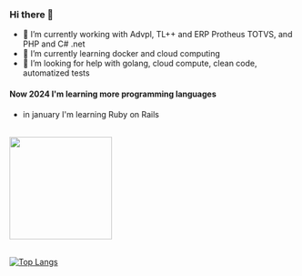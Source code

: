 ### Hi there 👋

- 🔭 I’m currently working with Advpl, TL++ and ERP Protheus TOTVS, and PHP and C# .net
- 🌱 I’m currently learning docker and cloud computing
- 🤔 I’m looking for help with golang, cloud compute, clean code, automatized tests

#### Now 2024 I'm learning more programming languages
 - in january I'm learning Ruby on Rails

</br>

<a  href="https://github.com/jmfrolim">
  <img  height="180em"  src="https://github-readme-stats.vercel.app/api?username=jmfrolim&count_private=true&theme=dracula&show_icons=true" />
</a>

</br>
</br>


[![Top Langs](https://github-readme-stats.vercel.app/api/top-langs/?username=jmfrolim)](https://github.com/jmfrolim/github-readme-stats)

<!--

**jmfrolim/jmfrolim** is a ✨ _special_ ✨ repository because its `README.md` (this file) appears on your GitHub profile.

Here are some ideas to get you started:
- 👯 I’m looking to collaborate on ...
- 🤔 I’m looking for help with ...
- 💬 Ask me about ...
- 📫 How to reach me: ...
- 😄 Pronouns: ...
- ⚡ Fun fact: ...
-->

